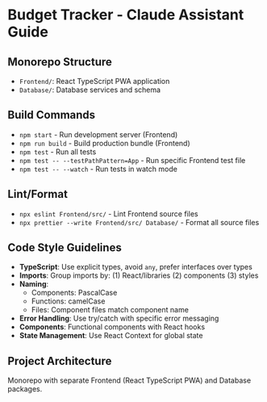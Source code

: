 # Budget Tracker - Claude Assistant Guide

## Monorepo Structure
- `Frontend/`: React TypeScript PWA application
- `Database/`: Database services and schema

## Build Commands
- `npm start` - Run development server (Frontend)
- `npm run build` - Build production bundle (Frontend)
- `npm test` - Run all tests
- `npm test -- --testPathPattern=App` - Run specific Frontend test file
- `npm test -- --watch` - Run tests in watch mode

## Lint/Format
- `npx eslint Frontend/src/` - Lint Frontend source files
- `npx prettier --write Frontend/src/ Database/` - Format all source files

## Code Style Guidelines
- **TypeScript**: Use explicit types, avoid `any`, prefer interfaces over types
- **Imports**: Group imports by: (1) React/libraries (2) components (3) styles
- **Naming**: 
  - Components: PascalCase
  - Functions: camelCase
  - Files: Component files match component name
- **Error Handling**: Use try/catch with specific error messaging
- **Components**: Functional components with React hooks
- **State Management**: Use React Context for global state

## Project Architecture
Monorepo with separate Frontend (React TypeScript PWA) and Database packages.